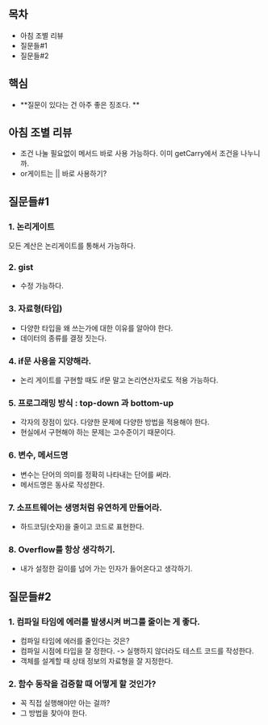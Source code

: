 ## 목차
- 아침 조별 리뷰
- 질문들#1
- 질문들#2

## 핵심
- **질문이 있다는 건 아주 좋은 징조다. **

## 아침 조별 리뷰
- 조건 나눌 필요없이 메서드 바로 사용 가능하다. 이미 getCarry에서 조건을 나누니까.
- or게이트는 || 바로 사용하기?

## 질문들#1

### 1. 논리게이트
모든 계산은 논리게이트를 통해서 가능하다.

### 2. gist
- 수정 가능하다.

### 3. 자료형(타입)
- 다양한 타입을 왜 쓰는가에 대한 이유를 알아야 한다.
- 데이터의 종류를 결정 짓는다.

### 4. if문 사용을 지양해라.
- 논리 게이트를 구현할 때도 if문 말고 논리연산자로도 적용 가능하다.

### 5. 프로그래밍 방식 : top-down 과 bottom-up
- 각자의 장점이 있다. 다양한 문제에 다양한 방법을 적용해야 한다.
- 현실에서 구현해야 하는 문제는 고수준이기 때문이다.

### 6. 변수, 메서드명
- 변수는 단어의 의미를 정확히 나타내는 단어를 써라.
- 메서드명은 동사로 작성한다.

### 7. 소프트웨어는 생명처럼 유연하게 만들어라.
- 하드코딩(숫자)을 줄이고 코드로 표현한다.

### 8. Overflow를 항상 생각하기.
- 내가 설정한 길이를 넘어 가는 인자가 들어온다고 생각하기.

## 질문들#2

### 1. 컴파일 타임에 에러를 발생시켜 버그를 줄이는 게 좋다.
- 컴파일 타임에 에러를 줄인다는 것은?
- 컴파일 시점에 타입을 잘 정한다. -> 실행하지 않더라도 테스트 코드를 작성한다.
- 객체를 설계할 때 상태 정보의 자료형을 잘 지정한다.

### 2. 함수 동작을 검증할 때 어떻게 할 것인가?
- 꼭 직접 실행해야만 아는 걸까?
- 그 방법을 찾아야 한다.
